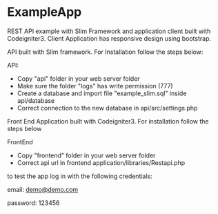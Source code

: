 # ExampleApp
REST API example with Slim Framework and application client built with Codeigniter3.
Client Application has responsive design using bootstrap.

API built with Slim framework. For Installation follow the steps below:

API:

 - Copy "api" folder in your web server folder
 - Make sure the folder "logs" has write permission (777)
 - Create a database and import file "example_slim.sql" inside api/database
 - Correct connection to the new database in api/src/settings.php

Front End Application built with Codeigniter3. For installation follow the steps below

FrontEnd
 - Copy "frontend" folder in your web server folder
 - Correct api url in frontend application/libraries/Restapi.php


to test the app log in with the following credentials:

  email: demo@demo.com

  password: 123456



